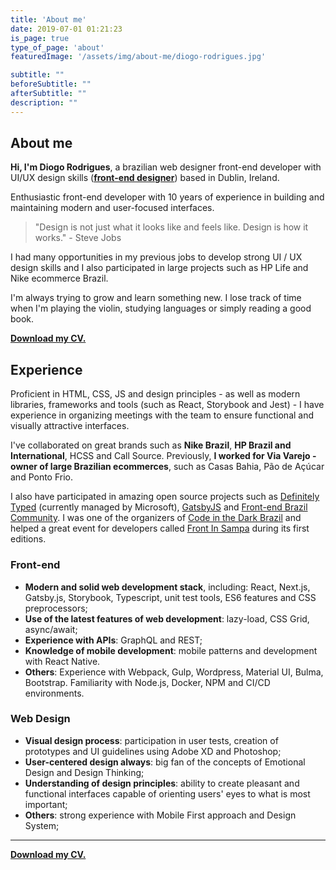 ```yaml
---
title: 'About me'
date: 2019-07-01 01:21:23
is_page: true
type_of_page: 'about'
featuredImage: '/assets/img/about-me/diogo-rodrigues.jpg'

subtitle: ""
beforeSubtitle: ""
afterSubtitle: ""
description: ""
---
```


## About me

<p class="text-hilight"><strong>Hi, I'm Diogo Rodrigues</strong>, a brazilian <span class='text-line'>web designer</span> front-end developer with UI/UX design skills (<a href='/blog/which-type-of-frontend-devoloper-am-i'><strong>front-end designer</strong></a>) based in Dublin, Ireland.</p>

Enthusiastic front-end developer with 10 years of experience in building and maintaining modern and user-focused interfaces.

> "Design is not just what it looks like and feels like. Design is how it works." - Steve Jobs

I had many opportunities in my previous jobs to develop strong UI / UX design skills and I also participated in large projects such as HP Life and Nike ecommerce Brazil.

I'm always trying to grow and learn something new. I lose track of time when I'm playing the violin, studying languages or simply reading a good book.

[__Download my CV.__](https://www.diogorodrigues.dev/diogo-rodrigues-frontend-designer-cv.pdf)

## Experience

Proficient in HTML, CSS, JS and design principles - as well as modern libraries, frameworks and tools (such as React, Storybook and Jest) - I have experience in organizing meetings with the team to ensure functional and visually attractive interfaces.

I've collaborated on great brands such as <strong>Nike Brazil</strong>, <strong>HP Brazil and International</strong>, HCSS and Call Source. Previously, <strong>I worked for Via Varejo - owner of large Brazilian ecommerces</strong>, such as Casas Bahia, Pão de Açúcar and Ponto Frio.

I also have participated in amazing open source projects such as [Definitely Typed](https://github.com/DefinitelyTyped) (currently managed by Microsoft), [GatsbyJS](https://www.gatsbyjs.org/starters/diogorodrigues/iceberg-gatsby-multilang/) and [Front-end Brazil Community](https://github.com/frontendbr). I was one of the organizers of [Code in the Dark Brazil](http://codeinthedark.com.br/) and helped a great event for developers called [Front In Sampa](https://www.frontinsampa.com.br/) during its first editions.

### Front-end

- __Modern and solid web development stack__, including: React, Next.js, Gatsby.js, Storybook, Typescript, unit test
tools, ES6 features and CSS preprocessors;
- __Use of the latest features of web development__: lazy-load, CSS Grid, async/await;
- __Experience with APIs__: GraphQL and REST;
- __Knowledge of mobile development__: mobile patterns and development with React Native.
- __Others__: Experience with Webpack, Gulp, Wordpress, Material UI, Bulma, Bootstrap. Familiarity with Node.js, Docker, NPM and CI/CD environments.


### Web Design

- __Visual design process__: participation in user tests, creation of prototypes and UI guidelines using Adobe
XD and Photoshop;
- __User-centered design always__: big fan of the concepts of Emotional Design and Design Thinking;
- __Understanding of design principles__: ability to create pleasant and functional interfaces capable of orienting users' eyes to what is most important;
- __Others__: strong experience with Mobile First approach and Design System;

---

[__Download my CV.__](https://www.diogorodrigues.dev/diogo-rodrigues-frontend-designer-cv.pdf)

<!-- ---

I've been helping to make this world a little better through design & code. ✨ -->
